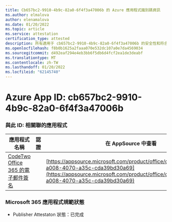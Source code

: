 ```yaml
---
title: Cb657bc2-9910-4b9c-82a0-6f4f3a47006b 的 Azure 應用程式識別碼資訊
ms.author: elmalova
author: elenamalova
ms.date: 01/20/2022
ms.topic: article
ms.service: attestation
certification_type: attested
description: 所有適用于 cb657bc2-9910-4b9c-82a0-6f4f3a47006b 的安全性和符合性資訊資訊。
ms.openlocfilehash: f8b0b1625a2faaa070e532dc107a0e7da4569034
ms.sourcegitcommit: d492eaf294e4eb3bb6f5db6d4fcf2ea1de3deabf
ms.translationtype: MT
ms.contentlocale: zh-TW
ms.lasthandoff: 01/20/2022
ms.locfileid: "62145740"
---
```

# <a name="azure-app-id-cb657bc2-9910-4b9c-82a0-6f4f3a47006b"></a>Azure App ID: cb657bc2-9910-4b9c-82a0-6f4f3a47006b


### <a name="apps-associated-with-this-id"></a>與此 ID: 相關聯的應用程式
| **應用程式名稱** | **認證** | **在 AppSource 中查看** |
|--------------|---------------|-----------------------|
| [CodeTwo Office 365 的電子郵件簽名](https://docs.microsoft.com/microsoft-365-app-certification/forward/codetwo.3d2daeb9-a008-4070-a35c-cda39bd30a69) |  | [https://appsource.microsoft.com/product/office/codetwo.3d2daeb9-a008-4070-a35c-cda39bd30a69](https://appsource.microsoft.com/product/office/codetwo.3d2daeb9-a008-4070-a35c-cda39bd30a69) |

### <a name="microsoft-365-app-compliance-status"></a>Microsoft 365 應用程式規範狀態
- Publisher Attestaton 狀態：已完成
